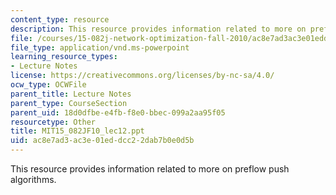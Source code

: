 ```yaml
---
content_type: resource
description: This resource provides information related to more on preflow push algorithms.
file: /courses/15-082j-network-optimization-fall-2010/ac8e7ad3ac3e01eddcc22dab7b0e0d5b_MIT15_082JF10_lec12.ppt
file_type: application/vnd.ms-powerpoint
learning_resource_types:
- Lecture Notes
license: https://creativecommons.org/licenses/by-nc-sa/4.0/
ocw_type: OCWFile
parent_title: Lecture Notes
parent_type: CourseSection
parent_uid: 18d0dfbe-e4fb-f8e0-bbec-099a2aa95f05
resourcetype: Other
title: MIT15_082JF10_lec12.ppt
uid: ac8e7ad3-ac3e-01ed-dcc2-2dab7b0e0d5b
---
```

This resource provides information related to more on preflow push algorithms.